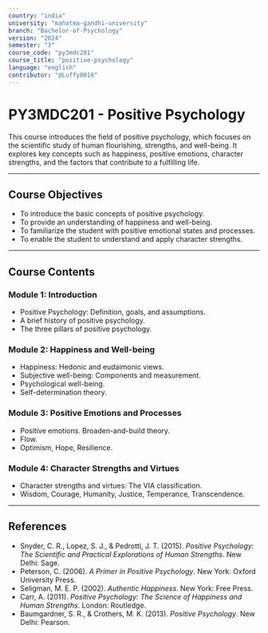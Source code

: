 ```yaml
---
country: "india"
university: "mahatma-gandhi-university"
branch: "Bachelor-of-Psychology"
version: "2024"
semester: "3"
course_code: "py3mdc201"
course_title: "positive-psychology"
language: "english"
contributor: "@Luffy0016"
---
```

# PY3MDC201 - Positive Psychology

This course introduces the field of positive psychology, which focuses on the scientific study of human flourishing, strengths, and well-being. It explores key concepts such as happiness, positive emotions, character strengths, and the factors that contribute to a fulfilling life.

---
## Course Objectives

* To introduce the basic concepts of positive psychology.
* To provide an understanding of happiness and well-being.
* To familiarize the student with positive emotional states and processes.
* To enable the student to understand and apply character strengths.

---
## Course Contents

### Module 1: Introduction  
* Positive Psychology: Definition, goals, and assumptions.
* A brief history of positive psychology.
* The three pillars of positive psychology.

### Module 2: Happiness and Well-being 
* Happiness: Hedonic and eudaimonic views.
* Subjective well-being: Components and measurement.
* Psychological well-being.
* Self-determination theory.

### Module 3: Positive Emotions and Processes  
* Positive emotions. Broaden-and-build theory.
* Flow.
* Optimism, Hope, Resilience.

### Module 4: Character Strengths and Virtues  
* Character strengths and virtues: The VIA classification.
* Wisdom, Courage, Humanity, Justice, Temperance, Transcendence.

---
## References
* Snyder, C. R., Lopez, S. J., & Pedrotti, J. T. (2015). *Positive Psychology: The Scientific and Practical Explorations of Human Strengths*. New Delhi: Sage.
* Peterson, C. (2006). *A Primer in Positive Psychology*. New York: Oxford University Press.
* Seligman, M. E. P. (2002). *Authentic Happiness*. New York: Free Press.
* Carr, A. (2011). *Positive Psychology: The Science of Happiness and Human Strengths*. London: Routledge.
* Baumgardner, S. R., & Crothers, M. K. (2013). *Positive Psychology*. New Delhi: Pearson.